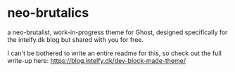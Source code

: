 # neo-brutalics
a neo-brutalist, work-in-progress theme for Ghost, designed specifically for the intelfy.dk blog but shared with you for free.

I can't be bothered to write an entire readme for this, so check out the full write-up here: https://blog.intelfy.dk/dev-block-made-theme/
